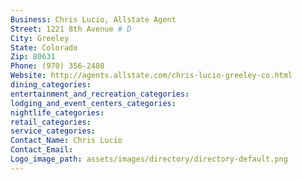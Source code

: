 ```yaml
---
Business: Chris Lucio, Allstate Agent
Street: 1221 8th Avenue # D
City: Greeley
State: Colorado
Zip: 80631
Phone: (970) 356-2408
Website: http://agents.allstate.com/chris-lucio-greeley-co.html
dining_categories: 
entertainment_and_recreation_categories: 
lodging_and_event_centers_categories: 
nightlife_categories: 
retail_categories: 
service_categories: 
Contact_Name: Chris Lucio
Contact_Email: 
Logo_image_path: assets/images/directory/directory-default.png
---
```

